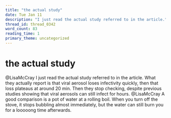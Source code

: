 ```yaml
---
title: "the actual study"
date: Tue Jan 11
description: "I just read the actual study referred to in the article."
thread_id: thread_0342
word_count: 83
reading_time: 1
primary_theme: uncategorized
---
```


# the actual study

@LisaMcCray I just read the actual study referred to in the article. What they actually report is that viral aerosol loses infectivity quickly, then that loss plateaus at around 20 min. Then they stop checking, despite previous studies showing that viral aerosols can still infect for hours. @LisaMcCray A good comparison is a pot of water at a rolling boil. When you turn off the stove, it stops bubbling almost immediately, but the water can still burn you for a looooong time afterwards.